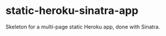 static-heroku-sinatra-app
=========================

Skeleton for a multi-page static Heroku app, done with Sinatra.
